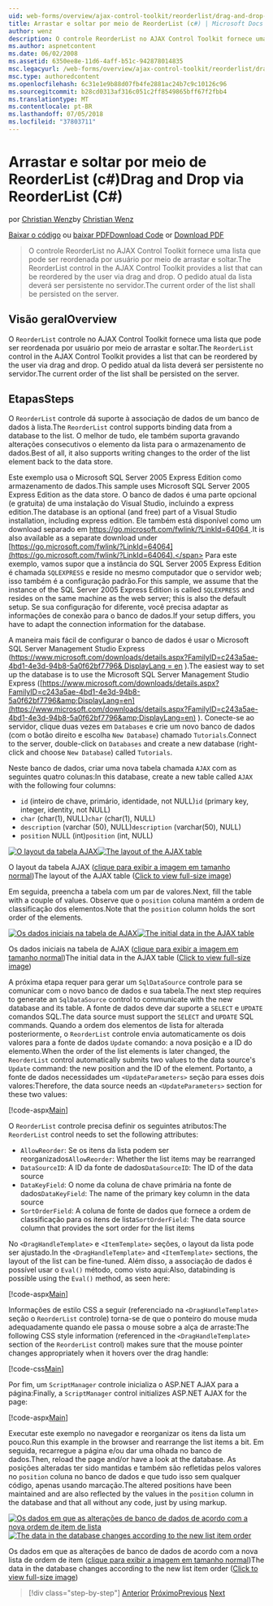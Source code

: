 ```yaml
---
uid: web-forms/overview/ajax-control-toolkit/reorderlist/drag-and-drop-via-reorderlist-cs
title: Arrastar e soltar por meio de ReorderList (c#) | Microsoft Docs
author: wenz
description: O controle ReorderList no AJAX Control Toolkit fornece uma lista que pode ser reordenada por usuário por meio de arrastar e soltar. O pedido atual da lista deverá...
ms.author: aspnetcontent
ms.date: 06/02/2008
ms.assetid: 6350ee8e-11d6-4aff-b51c-942878014835
msc.legacyurl: /web-forms/overview/ajax-control-toolkit/reorderlist/drag-and-drop-via-reorderlist-cs
msc.type: authoredcontent
ms.openlocfilehash: 6c31e1e9b88d07fb4fe2881ac24b7c9c10126c96
ms.sourcegitcommit: b28cd0313af316c051c2ff8549865bff67f2fbb4
ms.translationtype: MT
ms.contentlocale: pt-BR
ms.lasthandoff: 07/05/2018
ms.locfileid: "37803711"
---
```

<a name="drag-and-drop-via-reorderlist-c"></a><span data-ttu-id="9d085-104">Arrastar e soltar por meio de ReorderList (c#)</span><span class="sxs-lookup"><span data-stu-id="9d085-104">Drag and Drop via ReorderList (C#)</span></span>
====================
<span data-ttu-id="9d085-105">por [Christian Wenz](https://github.com/wenz)</span><span class="sxs-lookup"><span data-stu-id="9d085-105">by [Christian Wenz](https://github.com/wenz)</span></span>

<span data-ttu-id="9d085-106">[Baixar o código](http://download.microsoft.com/download/9/3/f/93f8daea-bebd-4821-833b-95205389c7d0/ReorderList5.cs.zip) ou [baixar PDF](http://download.microsoft.com/download/2/d/c/2dc10e34-6983-41d4-9c08-f78f5387d32b/reorderlist5CS.pdf)</span><span class="sxs-lookup"><span data-stu-id="9d085-106">[Download Code](http://download.microsoft.com/download/9/3/f/93f8daea-bebd-4821-833b-95205389c7d0/ReorderList5.cs.zip) or [Download PDF](http://download.microsoft.com/download/2/d/c/2dc10e34-6983-41d4-9c08-f78f5387d32b/reorderlist5CS.pdf)</span></span>

> <span data-ttu-id="9d085-107">O controle ReorderList no AJAX Control Toolkit fornece uma lista que pode ser reordenada por usuário por meio de arrastar e soltar.</span><span class="sxs-lookup"><span data-stu-id="9d085-107">The ReorderList control in the AJAX Control Toolkit provides a list that can be reordered by the user via drag and drop.</span></span> <span data-ttu-id="9d085-108">O pedido atual da lista deverá ser persistente no servidor.</span><span class="sxs-lookup"><span data-stu-id="9d085-108">The current order of the list shall be persisted on the server.</span></span>


## <a name="overview"></a><span data-ttu-id="9d085-109">Visão geral</span><span class="sxs-lookup"><span data-stu-id="9d085-109">Overview</span></span>

<span data-ttu-id="9d085-110">O `ReorderList` controle no AJAX Control Toolkit fornece uma lista que pode ser reordenada por usuário por meio de arrastar e soltar.</span><span class="sxs-lookup"><span data-stu-id="9d085-110">The `ReorderList` control in the AJAX Control Toolkit provides a list that can be reordered by the user via drag and drop.</span></span> <span data-ttu-id="9d085-111">O pedido atual da lista deverá ser persistente no servidor.</span><span class="sxs-lookup"><span data-stu-id="9d085-111">The current order of the list shall be persisted on the server.</span></span>

## <a name="steps"></a><span data-ttu-id="9d085-112">Etapas</span><span class="sxs-lookup"><span data-stu-id="9d085-112">Steps</span></span>

<span data-ttu-id="9d085-113">O `ReorderList` controle dá suporte à associação de dados de um banco de dados à lista.</span><span class="sxs-lookup"><span data-stu-id="9d085-113">The `ReorderList` control supports binding data from a database to the list.</span></span> <span data-ttu-id="9d085-114">O melhor de tudo, ele também suporta gravando alterações consecutivos o elemento da lista para o armazenamento de dados.</span><span class="sxs-lookup"><span data-stu-id="9d085-114">Best of all, it also supports writing changes to the order of the list element back to the data store.</span></span>

<span data-ttu-id="9d085-115">Este exemplo usa o Microsoft SQL Server 2005 Express Edition como armazenamento de dados.</span><span class="sxs-lookup"><span data-stu-id="9d085-115">This sample uses Microsoft SQL Server 2005 Express Edition as the data store.</span></span> <span data-ttu-id="9d085-116">O banco de dados é uma parte opcional (e gratuita) de uma instalação do Visual Studio, incluindo a express edition.</span><span class="sxs-lookup"><span data-stu-id="9d085-116">The database is an optional (and free) part of a Visual Studio installation, including express edition.</span></span> <span data-ttu-id="9d085-117">Ele também está disponível como um download separado em [ https://go.microsoft.com/fwlink/?LinkId=64064 ](https://go.microsoft.com/fwlink/?LinkId=64064).</span><span class="sxs-lookup"><span data-stu-id="9d085-117">It is also available as a separate download under [https://go.microsoft.com/fwlink/?LinkId=64064](https://go.microsoft.com/fwlink/?LinkId=64064).</span></span> <span data-ttu-id="9d085-118">Para este exemplo, vamos supor que a instância do SQL Server 2005 Express Edition é chamada `SQLEXPRESS` e reside no mesmo computador que o servidor web; isso também é a configuração padrão.</span><span class="sxs-lookup"><span data-stu-id="9d085-118">For this sample, we assume that the instance of the SQL Server 2005 Express Edition is called `SQLEXPRESS` and resides on the same machine as the web server; this is also the default setup.</span></span> <span data-ttu-id="9d085-119">Se sua configuração for diferente, você precisa adaptar as informações de conexão para o banco de dados.</span><span class="sxs-lookup"><span data-stu-id="9d085-119">If your setup differs, you have to adapt the connection information for the database.</span></span>

<span data-ttu-id="9d085-120">A maneira mais fácil de configurar o banco de dados é usar o Microsoft SQL Server Management Studio Express ([https://www.microsoft.com/downloads/details.aspx?FamilyID=c243a5ae-4bd1-4e3d-94b8-5a0f62bf7796&amp; DisplayLang = en](https://www.microsoft.com/downloads/details.aspx?FamilyID=c243a5ae-4bd1-4e3d-94b8-5a0f62bf7796&amp;DisplayLang=en) ).</span><span class="sxs-lookup"><span data-stu-id="9d085-120">The easiest way to set up the database is to use the Microsoft SQL Server Management Studio Express ([https://www.microsoft.com/downloads/details.aspx?FamilyID=c243a5ae-4bd1-4e3d-94b8-5a0f62bf7796&amp;DisplayLang=en](https://www.microsoft.com/downloads/details.aspx?FamilyID=c243a5ae-4bd1-4e3d-94b8-5a0f62bf7796&amp;DisplayLang=en) ).</span></span> <span data-ttu-id="9d085-121">Conecte-se ao servidor, clique duas vezes em `Databases` e crie um novo banco de dados (com o botão direito e escolha `New Database`) chamado `Tutorials`.</span><span class="sxs-lookup"><span data-stu-id="9d085-121">Connect to the server, double-click on `Databases` and create a new database (right-click and choose `New Database`) called `Tutorials`.</span></span>

<span data-ttu-id="9d085-122">Neste banco de dados, criar uma nova tabela chamada `AJAX` com as seguintes quatro colunas:</span><span class="sxs-lookup"><span data-stu-id="9d085-122">In this database, create a new table called `AJAX` with the following four columns:</span></span>

- <span data-ttu-id="9d085-123">`id` (inteiro de chave, primário, identidade, not NULL)</span><span class="sxs-lookup"><span data-stu-id="9d085-123">`id` (primary key, integer, identity, not NULL)</span></span>
- <span data-ttu-id="9d085-124">`char` (char(1), NULL)</span><span class="sxs-lookup"><span data-stu-id="9d085-124">`char` (char(1), NULL)</span></span>
- <span data-ttu-id="9d085-125">`description` (varchar (50), NULL)</span><span class="sxs-lookup"><span data-stu-id="9d085-125">`description` (varchar(50), NULL)</span></span>
- <span data-ttu-id="9d085-126">`position` NULL (int)</span><span class="sxs-lookup"><span data-stu-id="9d085-126">`position` (int, NULL)</span></span>


<span data-ttu-id="9d085-127">[![O layout da tabela AJAX](drag-and-drop-via-reorderlist-cs/_static/image2.png)](drag-and-drop-via-reorderlist-cs/_static/image1.png)</span><span class="sxs-lookup"><span data-stu-id="9d085-127">[![The layout of the AJAX table](drag-and-drop-via-reorderlist-cs/_static/image2.png)](drag-and-drop-via-reorderlist-cs/_static/image1.png)</span></span>

<span data-ttu-id="9d085-128">O layout da tabela AJAX ([clique para exibir a imagem em tamanho normal](drag-and-drop-via-reorderlist-cs/_static/image3.png))</span><span class="sxs-lookup"><span data-stu-id="9d085-128">The layout of the AJAX table ([Click to view full-size image](drag-and-drop-via-reorderlist-cs/_static/image3.png))</span></span>


<span data-ttu-id="9d085-129">Em seguida, preencha a tabela com um par de valores.</span><span class="sxs-lookup"><span data-stu-id="9d085-129">Next, fill the table with a couple of values.</span></span> <span data-ttu-id="9d085-130">Observe que o `position` coluna mantém a ordem de classificação dos elementos.</span><span class="sxs-lookup"><span data-stu-id="9d085-130">Note that the `position` column holds the sort order of the elements.</span></span>


<span data-ttu-id="9d085-131">[![Os dados iniciais na tabela de AJAX](drag-and-drop-via-reorderlist-cs/_static/image5.png)](drag-and-drop-via-reorderlist-cs/_static/image4.png)</span><span class="sxs-lookup"><span data-stu-id="9d085-131">[![The initial data in the AJAX table](drag-and-drop-via-reorderlist-cs/_static/image5.png)](drag-and-drop-via-reorderlist-cs/_static/image4.png)</span></span>

<span data-ttu-id="9d085-132">Os dados iniciais na tabela de AJAX ([clique para exibir a imagem em tamanho normal](drag-and-drop-via-reorderlist-cs/_static/image6.png))</span><span class="sxs-lookup"><span data-stu-id="9d085-132">The initial data in the AJAX table ([Click to view full-size image](drag-and-drop-via-reorderlist-cs/_static/image6.png))</span></span>


<span data-ttu-id="9d085-133">A próxima etapa requer para gerar um `SqlDataSource` controle para se comunicar com o novo banco de dados e sua tabela.</span><span class="sxs-lookup"><span data-stu-id="9d085-133">The next step requires to generate an `SqlDataSource` control to communicate with the new database and its table.</span></span> <span data-ttu-id="9d085-134">A fonte de dados deve dar suporte a `SELECT` e `UPDATE` comandos SQL.</span><span class="sxs-lookup"><span data-stu-id="9d085-134">The data source must support the `SELECT` and `UPDATE` SQL commands.</span></span> <span data-ttu-id="9d085-135">Quando a ordem dos elementos de lista for alterada posteriormente, o `ReorderList` controle envia automaticamente os dois valores para a fonte de dados `Update` comando: a nova posição e a ID do elemento.</span><span class="sxs-lookup"><span data-stu-id="9d085-135">When the order of the list elements is later changed, the `ReorderList` control automatically submits two values to the data source's `Update` command: the new position and the ID of the element.</span></span> <span data-ttu-id="9d085-136">Portanto, a fonte de dados necessidades um `<UpdateParameters>` seção para esses dois valores:</span><span class="sxs-lookup"><span data-stu-id="9d085-136">Therefore, the data source needs an `<UpdateParameters>` section for these two values:</span></span>

[!code-aspx[Main](drag-and-drop-via-reorderlist-cs/samples/sample1.aspx)]

<span data-ttu-id="9d085-137">O `ReorderList` controle precisa definir os seguintes atributos:</span><span class="sxs-lookup"><span data-stu-id="9d085-137">The `ReorderList` control needs to set the following attributes:</span></span>

- <span data-ttu-id="9d085-138">`AllowReorder`: Se os itens da lista podem ser reorganizados</span><span class="sxs-lookup"><span data-stu-id="9d085-138">`AllowReorder`: Whether the list items may be rearranged</span></span>
- <span data-ttu-id="9d085-139">`DataSourceID`: A ID da fonte de dados</span><span class="sxs-lookup"><span data-stu-id="9d085-139">`DataSourceID`: The ID of the data source</span></span>
- <span data-ttu-id="9d085-140">`DataKeyField`: O nome da coluna de chave primária na fonte de dados</span><span class="sxs-lookup"><span data-stu-id="9d085-140">`DataKeyField`: The name of the primary key column in the data source</span></span>
- <span data-ttu-id="9d085-141">`SortOrderField`: A coluna de fonte de dados que fornece a ordem de classificação para os itens de lista</span><span class="sxs-lookup"><span data-stu-id="9d085-141">`SortOrderField`: The data source column that provides the sort order for the list items</span></span>

<span data-ttu-id="9d085-142">No `<DragHandleTemplate>` e `<ItemTemplate>` seções, o layout da lista pode ser ajustado.</span><span class="sxs-lookup"><span data-stu-id="9d085-142">In the `<DragHandleTemplate>` and `<ItemTemplate>` sections, the layout of the list can be fine-tuned.</span></span> <span data-ttu-id="9d085-143">Além disso, a associação de dados é possível usar o `Eval()` método, como visto aqui:</span><span class="sxs-lookup"><span data-stu-id="9d085-143">Also, databinding is possible using the `Eval()` method, as seen here:</span></span>

[!code-aspx[Main](drag-and-drop-via-reorderlist-cs/samples/sample2.aspx)]

<span data-ttu-id="9d085-144">Informações de estilo CSS a seguir (referenciado na `<DragHandleTemplate>` seção o `ReorderList` controle) torna-se de que o ponteiro do mouse muda adequadamente quando ele passa o mouse sobre a alça de arraste:</span><span class="sxs-lookup"><span data-stu-id="9d085-144">The following CSS style information (referenced in the `<DragHandleTemplate>` section of the `ReorderList` control) makes sure that the mouse pointer changes appropriately when it hovers over the drag handle:</span></span>

[!code-css[Main](drag-and-drop-via-reorderlist-cs/samples/sample3.css)]

<span data-ttu-id="9d085-145">Por fim, um `ScriptManager` controle inicializa o ASP.NET AJAX para a página:</span><span class="sxs-lookup"><span data-stu-id="9d085-145">Finally, a `ScriptManager` control initializes ASP.NET AJAX for the page:</span></span>

[!code-aspx[Main](drag-and-drop-via-reorderlist-cs/samples/sample4.aspx)]

<span data-ttu-id="9d085-146">Executar este exemplo no navegador e reorganizar os itens da lista um pouco.</span><span class="sxs-lookup"><span data-stu-id="9d085-146">Run this example in the browser and rearrange the list items a bit.</span></span> <span data-ttu-id="9d085-147">Em seguida, recarregue a página e/ou dar uma olhada no banco de dados.</span><span class="sxs-lookup"><span data-stu-id="9d085-147">Then, reload the page and/or have a look at the database.</span></span> <span data-ttu-id="9d085-148">As posições alteradas ter sido mantidas e também são refletidas pelos valores no `position` coluna no banco de dados e que tudo isso sem qualquer código, apenas usando marcação.</span><span class="sxs-lookup"><span data-stu-id="9d085-148">The altered positions have been maintained and are also reflected by the values in the `position` column in the database and that all without any code, just by using markup.</span></span>


<span data-ttu-id="9d085-149">[![Os dados em que as alterações de banco de dados de acordo com a nova ordem de item de lista](drag-and-drop-via-reorderlist-cs/_static/image8.png)](drag-and-drop-via-reorderlist-cs/_static/image7.png)</span><span class="sxs-lookup"><span data-stu-id="9d085-149">[![The data in the database changes according to the new list item order](drag-and-drop-via-reorderlist-cs/_static/image8.png)](drag-and-drop-via-reorderlist-cs/_static/image7.png)</span></span>

<span data-ttu-id="9d085-150">Os dados em que as alterações de banco de dados de acordo com a nova lista de ordem de item ([clique para exibir a imagem em tamanho normal](drag-and-drop-via-reorderlist-cs/_static/image9.png))</span><span class="sxs-lookup"><span data-stu-id="9d085-150">The data in the database changes according to the new list item order ([Click to view full-size image](drag-and-drop-via-reorderlist-cs/_static/image9.png))</span></span>

> [!div class="step-by-step"]
> <span data-ttu-id="9d085-151">[Anterior](using-postbacks-with-reorderlist-cs.md)
> [Próximo](using-postbacks-with-reorderlist-vb.md)</span><span class="sxs-lookup"><span data-stu-id="9d085-151">[Previous](using-postbacks-with-reorderlist-cs.md)
[Next](using-postbacks-with-reorderlist-vb.md)</span></span>
